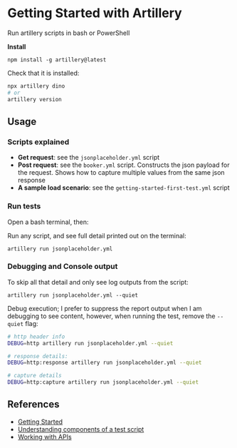 # Getting Started with Artillery

Run artillery scripts in bash or PowerShell

**Install**

`npm install -g artillery@latest`

Check that it is installed:
```sh
npx artillery dino
# or
artillery version
```

## Usage

### Scripts explained
- **Get request**: see the `jsonplaceholder.yml` script
- **Post request**: see the `booker.yml` script. Constructs the json payload for the request. Shows how to capture multiple values from the same json response
- **A sample load scenario**: see the `getting-started-first-test.yml` script

### Run tests
Open a bash terminal, then:

Run any script, and see full detail printed out on the terminal:

`artillery run jsonplaceholder.yml`

### Debugging and Console output
To skip all that detail and only see log outputs from the script:

`artillery run jsonplaceholder.yml --quiet`

Debug execution; I prefer to suppress the report output when I am debugging to see content, however, when running the test, remove the `--quiet` flag:

```sh
# http header info
DEBUG=http artillery run jsonplaceholder.yml --quiet

# response details:
DEBUG=http:response artillery run jsonplaceholder.yml --quiet

# capture details
DEBUG=http:capture artillery run jsonplaceholder.yml --quiet

```

## References
- [Getting Started](https://www.artillery.io/docs/get-started/first-test)
- [Understanding components of a test script](https://www.artillery.io/docs/reference/test-script)
- [Working with APIs](https://www.artillery.io/docs/reference/engines/http)
